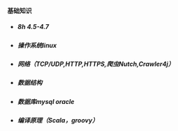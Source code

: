 #### 基础知识

* ##### 8h 4.5-4.7
* ##### 操作系统linux
* ##### 网络（TCP/UDP,HTTP,HTTPS,爬虫Nutch,Crawler4j）
* ##### 数据结构
* ##### 数据库mysql oracle
* ##### 编译原理（Scala，groovy）




